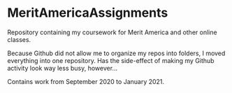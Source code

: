 # MeritAmericaAssignments
Repository containing my coursework for Merit America and other online classes.

Because Github did not allow me to organize my repos into folders, I moved everything into one repository. Has the side-effect of making my Github activity look way less busy, however...

Contains work from September 2020 to January 2021.
